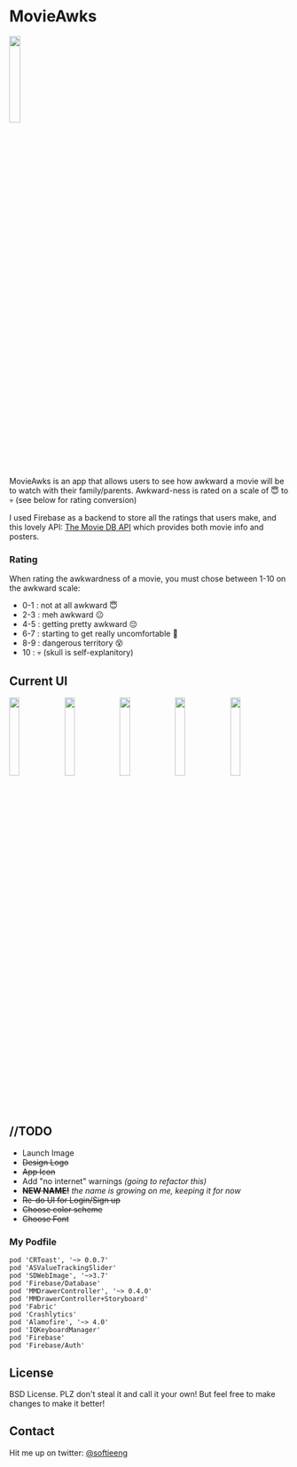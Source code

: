
# MovieAwks
<img src="https://cloud.githubusercontent.com/assets/3711400/20233801/a9a9caa6-a841-11e6-9e21-36ad949cea8c.png" width="20%"></img>

MovieAwks is an app that allows users to see how awkward a movie will be to watch with their family/parents. Awkward-ness is rated on a scale of 😇 to 💀 (see below for rating conversion)

I used Firebase as a backend to store all the ratings that users make, and this lovely API: [The Movie DB API](http://docs.themoviedb.apiary.io) which provides both movie info and posters.

### Rating
When rating the awkwardness of a movie, you must chose between 1-10 on the awkward scale:

* 0-1 : not at all awkward 😇
* 2-3 : meh awkward 😐
* 4-5 : getting pretty awkward 😔
* 6-7 : starting to get really uncomfortable 😬
* 8-9 : dangerous territory 😵
* 10 : 💀 (skull is self-explanitory)

## Current UI
<img src="https://cloud.githubusercontent.com/assets/3711400/20040540/cdfd2fc4-a427-11e6-9e47-6ed17659de99.png" width="19%"></img>
<img src="https://cloud.githubusercontent.com/assets/3711400/20040541/cdfe4db4-a427-11e6-9e36-6d6b847c6383.png" width="19%"></img>
<img src="https://cloud.githubusercontent.com/assets/3711400/20040543/ce022e0c-a427-11e6-8b91-d180a84bde7f.png" width="19%"></img>
<img src="https://cloud.githubusercontent.com/assets/3711400/20040539/cdfd1fac-a427-11e6-9ec9-5805ac780267.png" width="19%"></img>
<img src="https://cloud.githubusercontent.com/assets/3711400/20040542/ce015432-a427-11e6-99ee-19d549d8b365.png" width="19%"></img>
## //TODO
* Launch Image
* ~~Design Logo~~
* ~~App Icon~~
* Add "no internet" warnings *(going to refactor this)*
* ~~**NEW NAME!**~~ *the name is growing on me, keeping it for now*
* ~~Re-do UI for Login/Sign up~~
* ~~Choose color scheme~~
* ~~Choose Font~~

### My Podfile

```
pod 'CRToast', '~> 0.0.7'
pod 'ASValueTrackingSlider'
pod 'SDWebImage', '~>3.7'
pod 'Firebase/Database'
pod 'MMDrawerController', '~> 0.4.0'
pod 'MMDrawerController+Storyboard'
pod 'Fabric'
pod 'Crashlytics'
pod 'Alamofire', '~> 4.0'
pod 'IQKeyboardManager'
pod 'Firebase'
pod 'Firebase/Auth'
```

## License
BSD License. PLZ don't steal it and call it your own! But feel free to make changes to make it better!

## Contact
Hit me up on twitter: [@softieeng](https://twitter.com/softieeng)
